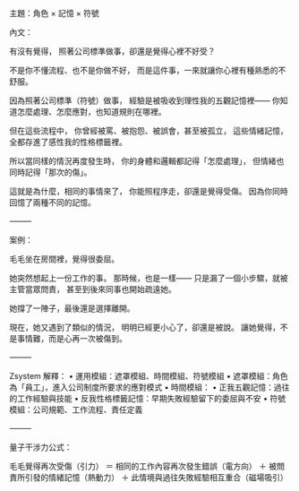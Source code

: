 主題：角色 × 記憶 × 符號

內文：

有沒有覺得，
照著公司標準做事，卻還是覺得心裡不好受？

不是你不懂流程、也不是你做不好，
而是這件事，一來就讓你心裡有種熟悉的不舒服。

因為照著公司標準（符號）做事，
經驗是被吸收到理性我的五觀記憶裡——
你知道怎麼處理、怎麼應對，也知道規則在哪裡。

但在這些流程中，
你曾經被罵、被抱怨、被誤會，甚至被孤立，
這些情緒記憶，全都存進了感性我的性格標籤裡。

所以當同樣的情況再度發生時，
你的身體和邏輯都記得「怎麼處理」，
但情緒也同時記得「那次的傷」。

這就是為什麼，相同的事情來了，
你能照程序走，卻還是覺得受傷。
因為你同時回憶了兩種不同的記憶。

⸻

案例：

毛毛坐在房間裡，覺得很委屈。

她突然想起上一份工作的事。
那時候，也是一樣——
只是漏了一個小步驟，就被主管當眾問責，
甚至到後來同事也開始疏遠她。

她撐了一陣子，最後還是選擇離開。

現在，她又遇到了類似的情況，
明明已經更小心了，卻還是被說。
讓她覺得，不是事情難，而是心再一次被傷到。

⸻

Zsystem 解釋：
	•	運用模組：遮罩模組、時間模組、符號模組
	•	遮罩模組：角色為「員工」，進入公司制度所要求的應對模式
	•	時間模組：
	•	正我五觀記憶：過往的工作經驗與技能
	•	反我性格標籤記憶：早期失敗經驗留下的委屈與不安
	•	符號模組：公司規範、工作流程、責任定義

⸻

量子干涉力公式：

毛毛覺得再次受傷（引力）
＝
相同的工作內容再次發生錯誤（電方向）
＋
被問責所引發的情緒記憶（熱動力）
＋
此情境與過往失敗經驗相互重合（磁場吸引）
